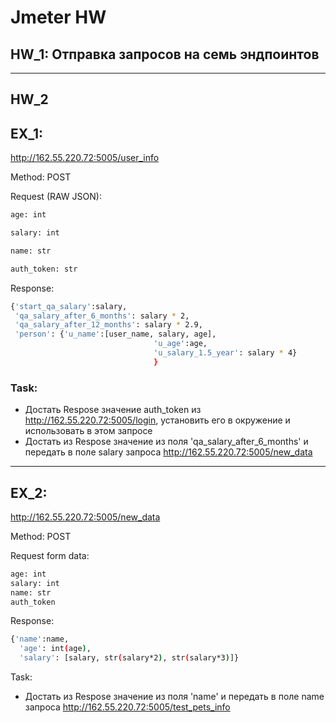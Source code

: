 # Jmeter HW
## HW_1: Отправка запросов на семь эндпоинтов
***
## HW_2
## EX_1:
http://162.55.220.72:5005/user_info

Method: POST

Request (RAW JSON):
```sh
age: int

salary: int

name: str

auth_token: str
```

Response:
```sh
{'start_qa_salary':salary,
 'qa_salary_after_6_months': salary * 2,
 'qa_salary_after_12_months': salary * 2.9,
 'person': {'u_name':[user_name, salary, age],
                                'u_age':age,
                                'u_salary_1.5_year': salary * 4}
                                }
```
### Task:
- Достать Respose значение auth_token из http://162.55.220.72:5005/login, установить его в окружение и использовать в этом запросе
- Достать из Respose значение из поля 'qa_salary_after_6_months' и передать в поле salary запроса http://162.55.220.72:5005/new_data
***
## EX_2:
 http://162.55.220.72:5005/new_data

Method: POST

Request form data:
```sh
age: int
salary: int
name: str
auth_token
```
Response:
```sh
{'name':name,
  'age': int(age),
  'salary': [salary, str(salary*2), str(salary*3)]}
```
Task:
- Достать из Respose значение из поля 'name' и передать в поле name запроса http://162.55.220.72:5005/test_pets_info
